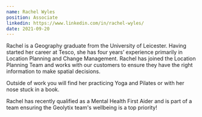 ```yaml
---
name: Rachel Wyles
position: Associate
linkedin: https://www.linkedin.com/in/rachel-wyles/
date: 2021-09-20
---
```

Rachel is a Geography graduate from the University of Leicester. Having started her career at Tesco, she has four years’ experience primarily in Location Planning and Change Management. Rachel has joined the Location Planning Team and works with our customers to ensure they have the right information to make spatial decisions.

Outside of work you will find her practicing Yoga and Pilates or with her nose stuck in a book.  

Rachel has recently qualified as a Mental Health First Aider and is part of a team ensuring the Geolytix team's wellbeing is a top priority!  
